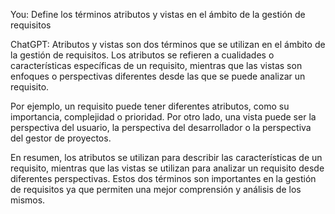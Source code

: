 You:
Define los términos atributos y vistas en el ámbito de la gestión de requisitos

ChatGPT:
Atributos y vistas son dos términos que se utilizan en el ámbito de la gestión de requisitos. Los atributos se refieren a cualidades o características específicas de un requisito, mientras que las vistas son enfoques o perspectivas diferentes desde las que se puede analizar un requisito.

Por ejemplo, un requisito puede tener diferentes atributos, como su importancia, complejidad o prioridad. Por otro lado, una vista puede ser la perspectiva del usuario, la perspectiva del desarrollador o la perspectiva del gestor de proyectos.

En resumen, los atributos se utilizan para describir las características de un requisito, mientras que las vistas se utilizan para analizar un requisito desde diferentes perspectivas. Estos dos términos son importantes en la gestión de requisitos ya que permiten una mejor comprensión y análisis de los mismos.
